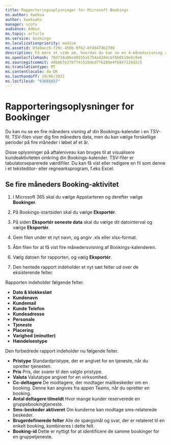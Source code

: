 ```yaml
---
title: Rapporteringsoplysninger for Microsoft Bookings
ms.author: kwekua
author: kwekuako
manager: scotv
audience: Admin
ms.topic: article
ms.service: bookings
ms.localizationpriority: medium
ms.assetid: 03a9acc9-f29c-456b-9fb2-0f49474b2708
description: Få mere at vide om, hvordan du kan se en 4-månedsvisning af dine Bookings-aktiviteter
ms.openlocfilehash: 70d73da86e40555a5754a4284cbfbb0510e8c9e6
ms.sourcegitcommit: d4b867e37bf741528ded7fb289e4f6847228d2c5
ms.translationtype: MT
ms.contentlocale: da-DK
ms.lasthandoff: 10/06/2021
ms.locfileid: "63601657"
---
```

# <a name="reporting-info-for-bookings"></a>Rapporteringsoplysninger for Bookinger

Du kan nu se en fire måneders visning af din Bookings-kalender i en TSV-fil. TSV-filen viser dig fire måneders data, men du kan vælge forskellige perioder på fire måneder i løbet af et år.

Disse oplysninger på aftaleniveau kan bruges til at visualisere kundeaktiviteten omkring din Bookings-kalender. TSV-filer er tabulatorseparerede værdifiler. Du kan få vist eller redigere en fil som denne i et teksteditor- eller regnearksprogram, f.eks Excel.

## <a name="see-four-months-of-booking-activity"></a>Se fire måneders Booking-aktivitet

1. I Microsoft 365 skal du vælge Appstarteren og derefter vælge **Bookinger**.

1. På Bookings-startsiden skal du vælge **Eksportér**.

1. På siden **Eksportér seneste data** skal du vælge dit datointerval og vælge **Eksportér**.

1. Gem filen under et nyt navn, og angiv .xls eller xlsx-format.

1. Åbn filen for at få vist fire månedersvisning af Bookings-kalenderen.

1. Vælg datoen for rapporten, og vælg **Eksportér**.

1. Den hentede rapport indeholder et nyt sæt felter ud over de eksisterende felter.

Rapporten indeholder følgende felter.

 - **Dato & klokkeslæt**
- **Kundenavn**
- **Kundemail**
- **Kunde Telefon**
- **Kundeadresse**
- **Personale**
- **Tjeneste**
- **Placering**
- **Varighed (minutter)**
- **Hændelsestype**

Den forbedrede rapport indeholder nu følgende felter.

- **Pristype**   Standardpristype, der er angivet for en tjeneste, når du opretter tjenesten.
- **Pris**   Pris, der svarer til den valgte pristype.
- **Valuta**   Valutatype angivet for en virksomhed.
- **Cc-deltagere**   De modtagere, der modtager mailbeskeder om en booking. Denne kan angives fra appen Teams, når du opretter en booking.
- **Antal deltagere tilmeldt**   Hvor mange kunder reserverede en gruppebookingtjeneste.
- **Sms-beskeder aktiveret**   Om kunderne kan modtage sms-relaterede beskeder.
- **Brugerdefinerede felter**   Alle de spørgsmål og svar, der er relateret til en enkelt booking, kombineres i dette felt.
- **Booking-id**   Dette er nyttigt for at identificere de samme bookinger for en gruppetjeneste.

